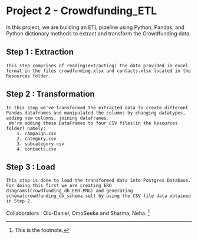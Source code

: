 # Project 2 - Crowdfunding_ETL
 In this project, we are building an ETL pipeline using Python, Pandas, and Python dictionary methods to extract and transform the Crowdfunding data. 

 ## Step 1 : Extraction
    This step comprises of reading(extracting) the data provided in excel format in the files crowdfunding.xlsx and contacts.xlsx located in the Resources folder.

## Step 2 : Transformation
    In this step we've transformed the extracted data to create different Pandas dataframes and manipulated the columns by changing datatypes, adding new columns, joining dataframes.
     We're adding these DataFrames to four CSV files(in the Resources folder) namely:
        1. campaign.csv
        2. category.csv
        3. subcategory.csv
        4. contacts.csv

## Step 3 : Load
    This step is done to load the transformed data into Postgres Database. For doing this first we are creating ERD diagrams(crowdfunding_db_ERD.PNG) and generating schema(crowdfunding_db_schema.sql) by using the CSV file data obtained in Step 2.


Collaborators : Olu-Daniel, OmoSeeke and Sharma, Neha. [^1]

[^1]: This is the footnote.
